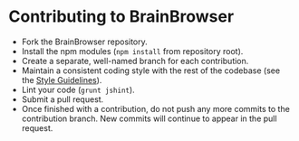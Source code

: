 Contributing to BrainBrowser
============================

* Fork the BrainBrowser repository.
* Install the npm modules (`npm install` from repository root).
* Create a separate, well-named branch for each contribution.
* Maintain a consistent coding style with the rest of the codebase (see the [Style Guidelines](https://github.com/aces/brainbrowser/blob/master/Style.md)).
* Lint your code (`grunt jshint`).
* Submit a pull request.
* Once finished with a contribution, do not push any more commits to the contribution branch. New commits will continue to appear in the pull request.
